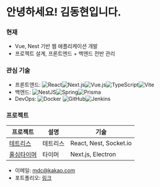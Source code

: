 # 안녕하세요! 김동현입니다.

### 현재
- Vue, Nest 기반 웹 애플리케이션 개발
- 프로젝트 설계, 프론트엔드 + 백엔드 전반 관리

### 관심 기술
- 프론트엔드: ![React](https://img.shields.io/badge/React-20232A?style=for-the-badge&logo=react&logoColor=61DAFB)![Next.js](https://img.shields.io/badge/Next.js-000000?style=for-the-badge&logo=nextdotjs&logoColor=white)![Vue.js](https://img.shields.io/badge/Vue.js-35495E?style=for-the-badge&logo=vuedotjs&logoColor=4FC08D)![TypeScript](https://img.shields.io/badge/TypeScript-3178C6?style=for-the-badge&logo=typescript&logoColor=white)![Vite](https://img.shields.io/badge/Vite-646CFF?style=for-the-badge&logo=vite&logoColor=white)
- 백엔드: ![NestJS](https://img.shields.io/badge/NestJS-E0234E?style=for-the-badge&logo=nestjs&logoColor=white)![Spring](https://img.shields.io/badge/Spring-6DB33F?style=for-the-badge&logo=spring&logoColor=white)![Prisma](https://img.shields.io/badge/Prisma-0C344B?style=for-the-badge&logo=prisma&logoColor=white)
- DevOps: ![Docker](https://img.shields.io/badge/Docker-2496ED?style=for-the-badge&logo=docker&logoColor=white)
![GitHub](https://img.shields.io/badge/GitHub-181717?style=for-the-badge&logo=github&logoColor=white)![Jenkins](https://img.shields.io/badge/Jenkins-D24939?style=for-the-badge&logo=jenkins&logoColor=white)

### 프로젝트
| 프로젝트 | 설명 | 기술 |
| --- | --- | --- |
| [테트리스](https://tetr-sigma.vercel.app/) | 테트리스 | React, Nest, Socket.io |
| [홀심타이머](https://holy-symbol-timer.vercel.app/) | 타이머 | Next.js, Electron |

- 이메일: mdc@kakao.com
- 포트폴리오: [링크](https://lunatic.monster)


